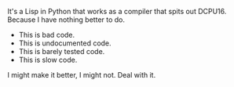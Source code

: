It's a Lisp in Python that works as a compiler that spits out DCPU16. Because I have nothing better to do.

* This is bad code.
* This is undocumented code.
* This is barely tested code.
* This is slow code.

I might make it better, I might not.
Deal with it.

